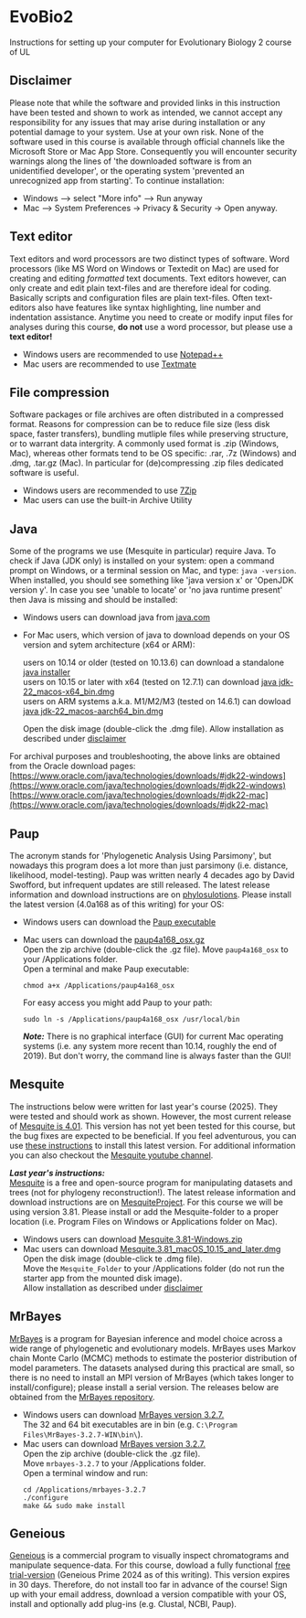 # EvoBio2
Instructions for setting up your computer for Evolutionary Biology 2 course of UL

## Disclaimer
Please note that while the software and provided links in this instruction have been tested and shown to work as intended, we cannot accept any responsibility for any issues that may arise during installation or any potential damage to your system. Use at your own risk.
None of the software used in this course is available through official channels like the Microsoft Store or Mac App Store. Consequently you will encounter security warnings along the lines of 'the downloaded software is from an unidentified developer', or the operating system 'prevented an unrecognized app from starting'. To continue installation:
- Windows --> select "More info" --> Run anyway
- Mac --> System Preferences -> Privacy & Security -> Open anyway.

## Text editor
Text editors and word processors are two distinct types of software. Word processors (like MS Word on Windows or Textedit on Mac) are used for creating and editing _formatted_ text documents. Text editors however, can only create and edit plain text-files and are therefore ideal for coding. Basically scripts and configuration files are plain text-files. Often text-editors also have features like syntax highlighting, line number and indentation assistance. Anytime you need to create or modify input files for analyses during this course, **do not** use a word processor, but please use a __text editor!__
- Windows users are recommended to use [Notepad++](https://notepad-plus-plus.org/)
- Mac users are recommended to use [Textmate](https://macromates.com/)

## File compression
Software packages or file archives are often distributed in a compressed format. Reasons for compression can be to reduce file size (less disk space, faster transfers), bundling mutliple files while preserving structure, or to warrant data intergrity. A commonly used format is .zip (Windows, Mac), whereas other formats tend to be OS specific: .rar, .7z (Windows) and .dmg, .tar.gz (Mac). In particular for (de)compressing .zip files dedicated software is useful.
- Windows users are recommended to use [7Zip](https://7-zip.org/)
- Mac users can use the built-in Archive Utility

## Java
Some of the programs we use (Mesquite in particular) require Java. To check if Java (JDK only) is installed on your system: open a command prompt on Windows, or a terminal session on Mac, and type: ```java -version```. When installed, you should see something like 'java version x' or 'OpenJDK version y'. In case you see 'unable to locate' or 'no java runtime present' then Java is missing and should be installed:  
- Windows users can download java from [java.com](https://www.java.com/en/)
- For Mac users, which version of java to download depends on your OS version and sytem architecture (x64 or ARM):

  users on 10.14 or older (tested on 10.13.6) can download a standalone [java installer](https://www.java.com/en/download/)  
  users on 10.15 or later with x64 (tested on 12.7.1) can download [java jdk-22_macos-x64_bin.dmg](https://download.oracle.com/java/22/latest/jdk-22_macos-x64_bin.dmg)  
  users on ARM systems a.k.a. M1/M2/M3 (tested on 14.6.1) can dowload [java jdk-22_macos-aarch64_bin.dmg](https://download.oracle.com/java/22/latest/jdk-22_macos-aarch64_bin.dmg)  
  
  Open the disk image (double-click the .dmg file). Allow installation as described under [disclaimer](#disclaimer)

For archival purposes and troubleshooting, the above links are obtained from the Oracle download pages:
[https://www.oracle.com/java/technologies/downloads/#jdk22-windows](https://www.oracle.com/java/technologies/downloads/#jdk22-windows)  
[https://www.oracle.com/java/technologies/downloads/#jdk22-mac](https://www.oracle.com/java/technologies/downloads/#jdk22-mac)  

## Paup
The acronym stands for 'Phylogenetic Analysis Using Parsimony', but nowadays this program does a lot more than just parsimony (i.e. distance, likelihood, model-testing). Paup was written nearly 4 decades ago by David Swofford, but infrequent updates are still released. The latest release information and download instructions are on [phylosulotions](https://phylosolutions.com/paup-test/). Please install the latest version (4.0a168 as of this writing) for your OS:
- Windows users can download the [Paup executable](https://phylosolutions.com/paup-test/paup4-setup.msi)
- Mac users can download the [paup4a168_osx.gz](https://phylosolutions.com/paup-test/paup4a168_osx.gz)  
  Open the zip archive (double-click the .gz file). Move ```paup4a168_osx``` to your /Applications folder.  
  Open a terminal and make Paup executable:
  <pre><code>chmod a+x /Applications/paup4a168_osx</code></pre>
  For easy access you might add Paup to your path:  
  <pre><code>sudo ln -s /Applications/paup4a168_osx /usr/local/bin</code></pre>

  ***Note:***  There is no graphical interface (GUI) for current Mac operating systems (i.e. any system more recent than 10.14, roughly the end of 2019). But don't worry, the command line is always faster than the GUI!

## Mesquite
The instructions below were written for last year's course (2025). They were tested and should work as shown. However, the most current release of [Mesquite is 4.01](https://github.com/MesquiteProject/MesquiteCore/releases). This version has not yet been tested for this course, but the bug fixes are expected to be beneficial. If you feel adventurous, you can use [these instructions](https://www.mesquiteproject.org/Installation.html) to install this latest version. For additional information you can also checkout the [Mesquite youtube channel](https://www.youtube.com/channel/UCfSmgC0O_dWLI0PEoXZbS4Q).  
      
***Last year's instructions:***  
[Mesquite](https://www.mesquiteproject.org/home.html) is a free and open-source program for manipulating datasets and trees (not for phylogeny reconstruction!). The latest release information and download instructions are on [MesquiteProject](https://github.com/MesquiteProject/MesquiteCore/releases). For this course we will be using version 3.81. Please install or add the Mesquite-folder to a proper location (i.e. Program Files on Windows or Applications folder on Mac). 
- Windows users can download [Mesquite.3.81-Windows.zip](https://github.com/MesquiteProject/MesquiteCore/releases/download/v3.81-build955/Mesquite.3.81-Windows.zip)
- Mac users can download [Mesquite.3.81_macOS_10.15_and_later.dmg](https://github.com/MesquiteProject/MesquiteCore/releases/download/v3.81-build955/Mesquite.3.81_macOS_10.15_and_later.dmg)  
  Open the disk image (double-click te .dmg file).  
  Move the ```Mesquite_Folder``` to your /Applications folder (do not run the starter app from the mounted disk image).  
  Allow installation as described under [disclaimer](#disclaimer)  

## MrBayes
[MrBayes](https://nbisweden.github.io/MrBayes/index.html) is a program for Bayesian inference and model choice across a wide range of phylogenetic and evolutionary models. MrBayes uses Markov chain Monte Carlo (MCMC) methods to estimate the posterior distribution of model parameters. The datasets analysed during this practical are small, so there is no need to install an MPI version of MrBayes (which takes longer to install/configure); please install a serial version. The releases below are obtained from the [MrBayes repository](https://github.com/NBISweden/MrBayes/releases).
- Windows users can download [MrBayes version 3.2.7.](https://github.com/NBISweden/MrBayes/releases/download/v3.2.7/MrBayes-3.2.7-WIN.zip)  
The 32 and 64 bit executables are in bin (e.g. ```C:\Program Files\MrBayes-3.2.7-WIN\bin\```).
- Mac users can download [MrBayes version 3.2.7.](https://github.com/NBISweden/MrBayes/releases/download/v3.2.7/mrbayes-3.2.7.tar.gz)  
  Open the zip archive (double-click the .gz file).  
  Move ```mrbayes-3.2.7``` to your /Applications folder.  
  Open a terminal window and run:  
  <pre><code>cd /Applications/mrbayes-3.2.7
  ./configure
  make && sudo make install
  </code></pre>

## Geneious
[Geneious](https://www.geneious.com/features/prime) is a commercial program to visually inspect chromatograms and manipulate sequence-data. For this course, dowload a fully functional [free trial-version](https://www.geneious.com/free-trial) (Geneious Prime 2024 as of this writing). This version expires in 30 days. Therefore, do not install too far in advance of the course! Sign up with your email address, download a version compatible with your OS, install and optionally add plug-ins (e.g. Clustal, NCBI, Paup).

